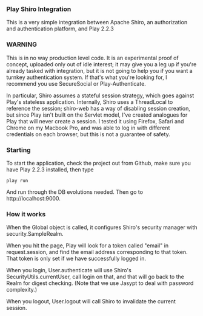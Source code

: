 ### Play Shiro Integration ###

This is a very simple integration between Apache Shiro, an authorization and authentication platform, and Play 2.2.3

### WARNING

This is in no way production level code.  It is an experimental proof of concept, uploaded only out of idle interest; it may
give you a leg up if you're already tasked with integration, but it is not going to help you if you want a turnkey
authentication system.  If that's what you're looking for, I recommend you use SecureSocial or Play-Authenticate.

In particular, Shiro assumes a stateful session strategy, which goes against Play's stateless application.  Internally,
Shiro uses a ThreadLocal to reference the session; shiro-web has a way of disabling session creation, but since Play
isn't built on the Servlet model, I've created analogues for Play that will never create a session.  I tested it using 
Firefox, Safari and Chrome on my Macbook Pro, and was able to log in with different credentials on each browser, but this
is not a guarantee of safety.  

### Starting

To start the application, check the project out from Github, make sure you have Play 2.2.3 installed, then type

    play run

And run through the DB evolutions needed.  Then go to http://localhost:9000.

### How it works ###

When the Global object is called, it configures Shiro's security manager with security.SampleRealm.

When you hit the page, Play will look for a token called "email" in request.session, and find the email address
corresponding to that token.  That token is only set if we have successfully logged in.

When you login, User.authenticate will use Shiro's SecurityUtils.currentUser, call login on that, and that will go back
to the Realm for digest checking.  (Note that we use Jasypt to deal with password complexity.)

When you logout, User.logout will call Shiro to invalidate the current session.
